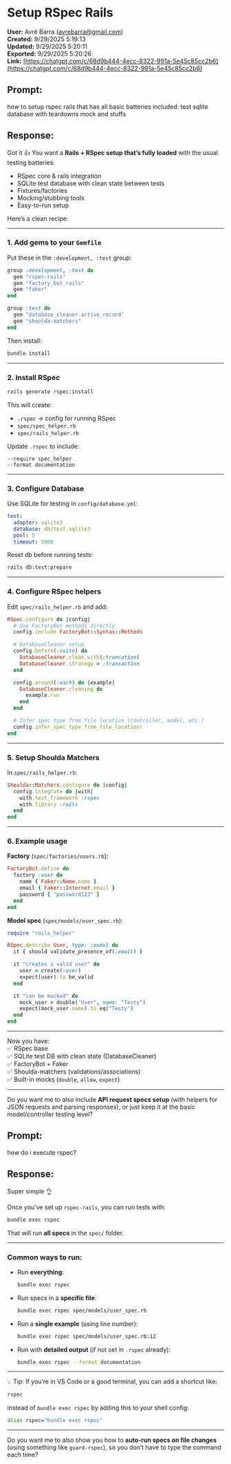 # Setup RSpec Rails

**User:** Avrê Barra (avrebarra@gmail.com)  
**Created:** 9/29/2025 5:19:13  
**Updated:** 9/29/2025 5:20:11  
**Exported:** 9/29/2025 5:20:26  
**Link:** [https://chatgpt.com/c/68d9b444-4ecc-8322-991a-5e45c85cc2b6](https://chatgpt.com/c/68d9b444-4ecc-8322-991a-5e45c85cc2b6)  

## Prompt:
how to setup rspec rails that has all basic batteries included: test sqlite database with teardowns mock and stuffs

## Response:
Got it 👍 You want a **Rails + RSpec setup that’s fully loaded** with the usual testing batteries:

*   RSpec core & rails integration
*   SQLite test database with clean state between tests
*   Fixtures/factories
*   Mocking/stubbing tools
*   Easy-to-run setup

Here’s a clean recipe:

* * *

### 1\. Add gems to your `Gemfile`

Put these in the `:development, :test` group:

```ruby
group :development, :test do
  gem "rspec-rails"
  gem "factory_bot_rails"
  gem "faker"
end

group :test do
  gem "database_cleaner-active_record"
  gem "shoulda-matchers"
end
```

Then install:

```bash
bundle install
```

* * *

### 2\. Install RSpec

```bash
rails generate rspec:install
```

This will create:

*   `.rspec` → config for running RSpec
*   `spec/spec_helper.rb`
*   `spec/rails_helper.rb`

Update `.rspec` to include:

```
--require spec_helper
--format documentation
```

* * *

### 3\. Configure Database

Use SQLite for testing in `config/database.yml`:

```yaml
test:
  adapter: sqlite3
  database: db/test.sqlite3
  pool: 5
  timeout: 5000
```

Reset db before running tests:

```bash
rails db:test:prepare
```

* * *

### 4\. Configure RSpec helpers

Edit `spec/rails_helper.rb` and add:

```ruby
RSpec.configure do |config|
  # Use FactoryBot methods directly
  config.include FactoryBot::Syntax::Methods

  # DatabaseCleaner setup
  config.before(:suite) do
    DatabaseCleaner.clean_with(:truncation)
    DatabaseCleaner.strategy = :transaction
  end

  config.around(:each) do |example|
    DatabaseCleaner.cleaning do
      example.run
    end
  end

  # Infer spec type from file location (controller, model, etc.)
  config.infer_spec_type_from_file_location!
end
```

* * *

### 5\. Setup Shoulda Matchers

In `spec/rails_helper.rb`:

```ruby
Shoulda::Matchers.configure do |config|
  config.integrate do |with|
    with.test_framework :rspec
    with.library :rails
  end
end
```

* * *

### 6\. Example usage

**Factory** (`spec/factories/users.rb`):

```ruby
FactoryBot.define do
  factory :user do
    name { Faker::Name.name }
    email { Faker::Internet.email }
    password { "password123" }
  end
end
```

**Model spec** (`spec/models/user_spec.rb`):

```ruby
require "rails_helper"

RSpec.describe User, type: :model do
  it { should validate_presence_of(:email) }

  it "creates a valid user" do
    user = create(:user)
    expect(user).to be_valid
  end

  it "can be mocked" do
    mock_user = double("User", name: "Testy")
    expect(mock_user.name).to eq("Testy")
  end
end
```

* * *

Now you have:  
✅ RSpec base  
✅ SQLite test DB with clean state (DatabaseCleaner)  
✅ FactoryBot + Faker  
✅ Shoulda-matchers (validations/associations)  
✅ Built-in mocks (`double`, `allow`, `expect`)

* * *

Do you want me to also include **API request specs setup** (with helpers for JSON requests and parsing responses), or just keep it at the basic model/controller testing level?

## Prompt:
how do i execute rspec?

## Response:
Super simple 👌

Once you’ve set up `rspec-rails`, you can run tests with:

```bash
bundle exec rspec
```

That will run **all specs** in the `spec/` folder.

* * *

### Common ways to run:

*   Run **everything**:
    ```bash
    bundle exec rspec
    ```
*   Run specs in a **specific file**:
    ```bash
    bundle exec rspec spec/models/user_spec.rb
    ```
*   Run a **single example** (using line number):
    ```bash
    bundle exec rspec spec/models/user_spec.rb:12
    ```
*   Run with **detailed output** (if not set in `.rspec` already):
    ```bash
    bundle exec rspec --format documentation
    ```

* * *

💡 Tip: If you’re in VS Code or a good terminal, you can add a shortcut like:

```bash
rspec
```

instead of `bundle exec rspec` by adding this to your shell config:

```bash
alias rspec="bundle exec rspec"
```

* * *

Do you want me to also show you how to **auto-run specs on file changes** (using something like `guard-rspec`), so you don’t have to type the command each time?
